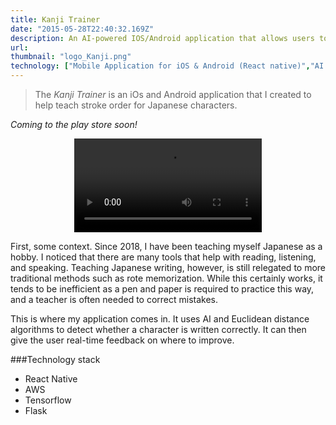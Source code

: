 ```yaml
---
title: Kanji Trainer
date: "2015-05-28T22:40:32.169Z"
description: An AI-powered IOS/Android application that allows users to learn how to write Japanese characters (Kanji). Users can use the App to draw characters using their finger, and the App gives real time feedback on the accuracy of their strokes.
url:
thumbnail: "logo_Kanji.png"
technology: ["Mobile Application for iOS & Android (React native)","AI - powered (Tensorflow, Keras)","Database and API oriented (Amazon Web Services)"]
---
```


> The *Kanji Trainer* is an iOs and Android application that I created to help teach stroke order for Japanese characters.

*Coming to the play store soon!*

<figure class="video_container" style="display: flex; flex: 1; flex-direction: center; align-items: center; justify-content: center">
  <video controls="true" allowfullscreen="true">
    <source src="Kanji_Video.mp4" type="video/mp4">

  </video>
</figure>

First, some context. Since 2018, I have been teaching myself Japanese as a hobby. I noticed that there are many tools that help with reading, listening, and speaking. Teaching Japanese writing, however, is still relegated to more traditional methods such as rote memorization. While this certainly works, it tends to be inefficient as a pen and paper is required to practice this way, and a teacher is often needed to correct mistakes.

This is where my application comes in. It uses AI and Euclidean distance algorithms to detect whether a character is written correctly. It can then give the user real-time feedback on where to improve.

###Technology stack
- React Native
- AWS
- Tensorflow
- Flask